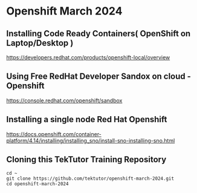 # Openshift March 2024

## Installing Code Ready Containers( OpenShift on Laptop/Desktop )
https://developers.redhat.com/products/openshift-local/overview

## Using Free RedHat Developer Sandox on cloud - Openshift
https://console.redhat.com/openshift/sandbox

## Installing a single node Red Hat Openshift
https://docs.openshift.com/container-platform/4.14/installing/installing_sno/install-sno-installing-sno.html

## Cloning this TekTutor Training Repository
```
cd ~
git clone https://github.com/tektutor/openshift-march-2024.git
cd openshift-march-2024
```


